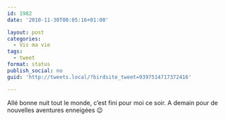 ```yaml
---
id: 1982
date: '2010-11-30T00:05:16+01:00'

layout: post
categories:
  - Vis ma vie
tags:
  - tweet
format: status
publish_social: no
guid: 'http://tweets.local/?birdsite_tweet=9397514717372416'

---
```


Allé bonne nuit tout le monde, c’est fini pour moi ce soir. A demain pour de nouvelles aventures enneigées 😉